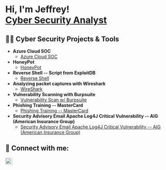 <h1>Hi, I'm Jeffrey! <br/><a href="https://www.linkedin.com/in/jeffrey-frye-12a95ba2" /> Cyber Security Analyst</a>
  
 <!-- <a href="https://www.linkedin.com/in/jeffrey-frye-12a95ba2/">Cybersecurity Professional</a> -->

<h2>👨‍💻 Cyber Security Projects & Tools </h2>

- <b>Azure Cloud SOC</b>
  - [Azure Cloud SOC](https://github.com/JFrye2Fly/Azure-Cloud-SOC)
- <b>HoneyPot</b>
  - [HoneyPot](https://github.com/JFrye2Fly/HoneyPot)
- <b>Reverse Shell -- Script from ExploitDB</b>
  - [Reverse Shell](https://github.com/JFrye2Fly/Reverse-Shell)
- <b>Analyzing packet captures with Wireshark</b>
  - [WireShark](https://github.com/JFrye2Fly/Wireshark)
- <b>Vulnerability Scanning with Burpsuite</b>
  - [Vulnerability Scan w/ Burpsuite](https://github.com/JFrye2Fly/VulnerabilityScanWBurpSuite/blob/main/README.md)
- <b>Phishing Training -- MasterCard</b>
  - [Phishing Training -- MasterCard](https://github.com/JFrye2Fly/Phishing-Training---MasterCartd)
- <b>Security Advisory Email Apache Log4J Critical Vulnerability  -- AIG (American Insurance Group)</b>
  - [Security Advisory Email Apache Log4J Critical Vulnerability  -- AIG (American Insurance Group)](https://github.com/JFrye2Fly/AIG-Security-Advisory-Email-Critical-Vulnerability)

<!--  
- <b>SQL queries for failed loginattempts</b>
  - [SQL Operators in use](https://github.com/JFrye2Fly/SQL)
- <b>Change File Permissions with Linux</b>
  - [Command line](https://github.com/JFrye2Fly/LinuxChangePermissions)
  -->

    


<h2> 🤳 Connect with me:</h2>

[<img align="left" alt="JeffreyFrye | LinkedIn" width="22px" src="https://cdn.jsdelivr.net/npm/simple-icons@v3/icons/linkedin.svg" color="white" backgroundColo="white" />][linkedin]

[linkedin]: https://www.linkedin.com/in/jeffrey-frye-12a95ba2
